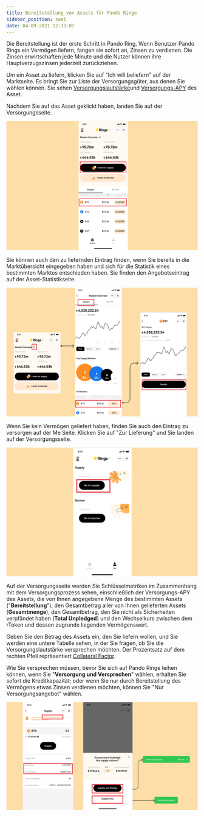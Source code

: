 ```yaml
---
title: Bereitstellung von Assets für Pando Ringe
sidebar_position: zwei
date: 04-09-2021 12:33:07
---
```


Die Bereitstellung ist der erste Schritt in Pando Ring. Wenn Benutzer Pando Rings ein Vermögen liefern, fangen sie sofort an, Zinsen zu verdienen. Die Zinsen erwirtschaften jede Minute und die Nutzer können ihre Hauptverzugszinsen jederzeit zurückziehen.

Um ein Asset zu liefern, klicken Sie auf "Ich will beliefern" auf der Marktseite. Es bringt Sie zur Liste der Versorgungsgüter, aus denen Sie wählen können. Sie sehen [Versorgungslautstärke](../key-concepts/glossary)und [Versorgungs-APY](../key-concepts/glossary) des Asset.

Nachdem Sie auf das Asset geklickt haben, landen Sie auf der Versorgungsseite.

![](../assets/supply1.jpg)

Sie können auch den zu liefernden Eintrag finden, wenn Sie bereits in die Marktübersicht eingegeben haben und sich für die Statistik eines bestimmten Marktes entschieden haben. Sie finden den Angebotseintrag auf der Asset-Statistikseite.

![](../assets/supply2.jpg)

Wenn Sie kein Vermögen geliefert haben, finden Sie auch den Eintrag zu versorgen auf der Me Seite. Klicken Sie auf "Zur Lieferung" und Sie landen auf der Versorgungsseite.

![](../assets/supply3.jpg)

Auf der Versorgungsseite werden Sie Schlüsselmetriken im Zusammenhang mit dem Versorgungsprozess sehen, einschließlich der Versorgungs-APY des Assets, die von Ihnen angegebene Menge des bestimmten Assets ("**Bereitstellung**"), den Gesamtbetrag aller von Ihnen gelieferten Assets (**Gesamtmenge**), den Gesamtbetrag, den Sie nicht als Sicherheiten verpfändet haben (**Total Unpledged**) und den Wechselkurs zwischen dem rToken und dessen zugrunde liegenden Vermögenswert.

Geben Sie den Betrag des Assets ein, den Sie liefern wollen, und Sie werden eine untere Tabelle sehen, in der Sie fragen, ob Sie die Versorgungslautstärke versprechen möchten. Der Prozentsatz auf dem rechten Pfeil repräsentiert [Collateral Factor](../key-concepts/glossary).

Wie Sie versprechen müssen, bevor Sie sich auf Pando Ringe leihen können, wenn Sie "**Versorgung und Versprechen**" wählen, erhalten Sie sofort die Kreditkapazität; oder wenn Sie nur durch Bereitstellung des Vermögens etwas Zinsen verdienen möchten, können Sie "Nur Versorgungsangebot" wählen.

![](../assets/supply4.jpg)



